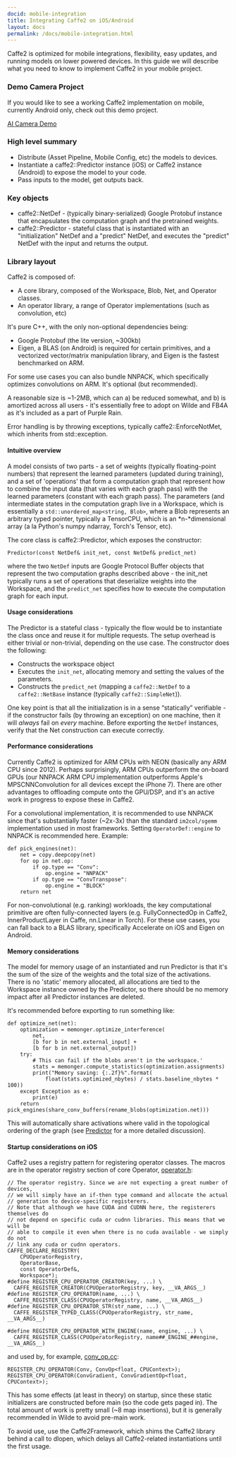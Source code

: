 ```yaml
---
docid: mobile-integration
title: Integrating Caffe2 on iOS/Android
layout: docs
permalink: /docs/mobile-integration.html
---
```


Caffe2 is optimized for mobile integrations, flexibility, easy updates, and running models on lower powered devices. In this guide we will describe what you need to know to implement Caffe2 in your mobile project.

### Demo Camera Project

If you would like to see a working Caffe2 implementation on mobile, currently Android only, check out this demo project.

[AI Camera Demo](AI-Camera-demo-android.html)

### High level summary

*   Distribute (Asset Pipeline, Mobile Config, etc) the models to devices.
*   Instantiate a caffe2::Predictor instance (iOS) or Caffe2 instance (Android) to expose the model to your code.
*   Pass inputs to the model, get outputs back.

### Key objects

*   caffe2::NetDef - (typically binary-serialized) Google Protobuf instance that encapsulates the computation graph and the pretrained weights.
*   caffe2::Predictor - stateful class that is instantiated with an "initialization" NetDef and a "predict" NetDef, and executes the "predict" NetDef with the input and returns the output.

### Library layout

Caffe2 is composed of:

*   A core library, composed of the Workspace, Blob, Net, and Operator classes.
*   An operator library, a range of Operator implementations (such as convolution, etc)

It's pure C++, with the only non-optional dependencies being:

*   Google Protobuf (the lite version, ~300kb)
*   Eigen, a BLAS (on Android) is required for certain primitives, and a vectorized vector/matrix manipulation library, and Eigen is the fastest benchmarked on ARM.

For some use cases you can also bundle NNPACK, which specifically optimizes convolutions on ARM. It's optional (but recommended).

A reasonable size is ~1-2MB, which can a) be reduced somewhat, and b) is amortized across all users - it's essentially free to adopt on Wilde and FB4A as it's included as a part of Purple Rain.

Error handling is by throwing exceptions, typically caffe2::EnforceNotMet, which inherits from std::exception.

#### Intuitive overview

A model consists of two parts - a set of weights (typically floating-point numbers) that represent the learned parameters (updated during training), and a set of 'operations' that form a computation graph that represent how to combine the input data (that varies with each graph pass) with the learned parameters (constant with each graph pass). The parameters (and intermediate states in the computation graph live in a Workspace, which is essentially a `std::unordered_map<string, Blob>`, where a Blob represents an arbitrary typed pointer, typically a TensorCPU, which is an \*n-\*dimensional array (a la Python's numpy ndarray, Torch's Tensor, etc).

The core class is caffe2::Predictor, which exposes the constructor:

    Predictor(const NetDef& init_net, const NetDef& predict_net)

where the two `NetDef` inputs are Google Protocol Buffer objects that represent the two computation graphs described above - the init_net typically runs a set of operations that deserialize weights into the Workspace, and the `predict_net` specifies how to execute the computation graph for each input.

#### Usage considerations

The Predictor is a stateful class - typically the flow would be to instantiate the class once and reuse it for multiple requests. The setup overhead is either trivial or non-trivial, depending on the use case. The constructor does the following:

*   Constructs the workspace object
*   Executes the `init_net`, allocating memory and setting the values of the parameters.
*   Constructs the `predict_net` (mapping a `caffe2::NetDef` to a `caffe2::NetBase` instance (typically `caffe2::SimpleNet`)).

One key point is that all the initialization is in a sense “statically” verifiable - if the constructor fails (by throwing an exception) on one machine, then it will *always* fail on *every* machine. Before exporting the `NetDef` instances, verify that the Net construction can execute correctly.

#### Performance considerations

Currently Caffe2 is optimized for ARM CPUs with NEON (basically any ARM CPU since 2012). Perhaps surprisingly, ARM CPUs outperform the on-board GPUs (our NNPACK ARM CPU implementation outperforms Apple's MPSCNNConvolution for all devices except the iPhone 7). There are other advantages to offloading compute onto the GPU/DSP, and it's an active work in progress to expose these in Caffe2.

For a convolutional implementation, it is recommended to use NNPACK since that's substantially faster (~2x-3x) than the standard `im2col/sgemm` implementation used in most frameworks. Setting `OperatorDef::engine` to NNPACK is recommended here. Example:

```
def pick_engines(net):
    net = copy.deepcopy(net)
    for op in net.op:
        if op.type == "Conv":
            op.engine = "NNPACK"
        if op.type == "ConvTranspose":
            op.engine = "BLOCK"
    return net
```

For non-convolutional (e.g. ranking) workloads, the key computational primitive are often fully-connected layers (e.g. FullyConnectedOp in Caffe2, InnerProductLayer in Caffe, nn.Linear in Torch). For these use cases, you can fall back to a BLAS library, specifically Accelerate on iOS and Eigen on Android.

#### Memory considerations

The model for memory usage of an instantiated and run Predictor is that it's the sum of the size of the weights and the total size of the activations. There is no 'static' memory allocated, all allocations are tied to the Workspace instance owned by the Predictor, so there should be no memory impact after all Predictor instances are deleted.

It's recommended before exporting to run something like:

```
def optimize_net(net):
    optimization = memonger.optimize_interference(
        net,
        [b for b in net.external_input] +
        [b for b in net.external_output])
    try:
        # This can fail if the blobs aren't in the workspace.'
        stats = memonger.compute_statistics(optimization.assignments)
        print("Memory saving: {:.2f}%".format(
            float(stats.optimized_nbytes) / stats.baseline_nbytes * 100))
    except Exception as e:
        print(e)
    return pick_engines(share_conv_buffers(rename_blobs(optimization.net)))
```


This will automatically share activations where valid in the topological ordering of the graph (see [Predictor](https://github.com/facebook/fb-caffe-exts#predictor) for a more detailed discussion).

#### Startup considerations on iOS

Caffe2 uses a registry pattern for registering operator classes. The macros are in the operator registry section of core Operator, [operator.h](https://github.com/caffe2/caffe2/blob/master/caffe2/core/operator.h):

```
// The operator registry. Since we are not expecting a great number of devices,
// we will simply have an if-then type command and allocate the actual
// generation to device-specific registerers.
// Note that although we have CUDA and CUDNN here, the registerers themselves do
// not depend on specific cuda or cudnn libraries. This means that we will be
// able to compile it even when there is no cuda available - we simply do not
// link any cuda or cudnn operators.
CAFFE_DECLARE_REGISTRY(
    CPUOperatorRegistry,
    OperatorBase,
    const OperatorDef&,
    Workspace*);
#define REGISTER_CPU_OPERATOR_CREATOR(key, ...) \
  CAFFE_REGISTER_CREATOR(CPUOperatorRegistry, key, __VA_ARGS__)
#define REGISTER_CPU_OPERATOR(name, ...) \
  CAFFE_REGISTER_CLASS(CPUOperatorRegistry, name, __VA_ARGS__)
#define REGISTER_CPU_OPERATOR_STR(str_name, ...) \
  CAFFE_REGISTER_TYPED_CLASS(CPUOperatorRegistry, str_name, __VA_ARGS__)

#define REGISTER_CPU_OPERATOR_WITH_ENGINE(name, engine, ...) \
  CAFFE_REGISTER_CLASS(CPUOperatorRegistry, name##_ENGINE_##engine, __VA_ARGS__)
```

  and used by, for example, [conv_op.cc](https://github.com/caffe2/caffe2/blob/master/caffe2/operators/conv_op.cc):

```
REGISTER_CPU_OPERATOR(Conv, ConvOp<float, CPUContext>);
REGISTER_CPU_OPERATOR(ConvGradient, ConvGradientOp<float, CPUContext>);
```

This has some effects (at least in theory) on startup, since these static initializers are constructed before main (so the code gets paged in). The total amount of work is pretty small (~8 map insertions), but it is generally recommended in Wilde to avoid pre-main work.

To avoid use, use the Caffe2Framework, which shims the Caffe2 library behind a call to dlopen, which delays all Caffe2-related instantiations until the first usage.
